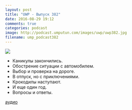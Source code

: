 ```yaml
---
layout: post
title: "UWP - Выпуск 382"
date: 2016-08-29 19:12
comments: true
categories: podcast
image: http://podcast.umputun.com/images/uwp/uwp382.jpg
filename: ump_podcast382
---
```

![](https://podcast.umputun.com/images/uwp/uwp382.jpg)

- Каникулы закончились.
- Обострение ситуации с автомобилем.
- Выбор и проверка на дороге.
- В отпуск, но с приключениями.
- Крокодилы наступают.
- И еще один год.
- Вопросы и ответы.

[аудио](https://podcast.umputun.com/media/ump_podcast382.mp3)
<audio src="https://podcast.umputun.com/media/ump_podcast382.mp3" preload="none"></audio>
